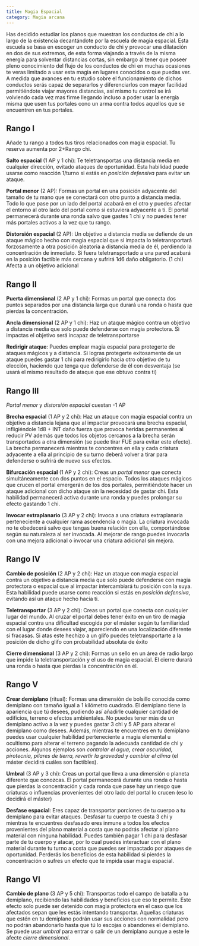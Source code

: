 ```yaml
---
title: Magia Espacial
category: Magia arcana
---
```


Has decidido estudiar los planos que muestran los conductos de chi a lo largo de la existencia decantándote por la escuela de magia espacial. Esta escuela se basa en escoger un conducto de chi  y provocar una dilatación en dos de sus extremos, de esta forma viajando a través de la misma energía para solventar distancias cortas, sin embargo al tener que poseer pleno conocimiento del flujo de los conductos de chi en muchas ocasiones te veras limitado a usar esta magia en lugares conocidos o que puedas ver. A medida que avances en tu estudio sobre el funcionamiento de dichos conductos serás capaz de separarlos y diferenciarlos con mayor facilidad permitiéndote viajar mayores distancias, así mismo tu control se irá volviendo cada vez mas firme llegando incluso a poder usar la energía misma que usen tus portales cono un arma contra todos aquellos que se encuentren en tus portales.

## Rango I

Añade tu rango a todos tus tiros relacionados con magia espacial. Tu reserva aumenta por 2+Rango chi.

**Salto espacial** (1 AP y 1 chi): Te teletransportas una distancia media en cualquier dirección, evitado ataques de oportunidad. Esta habilidad puede usarse como reacción 1/turno si estás en *posición defensiva* para evitar un ataque.

**Portal menor** (2 AP): Formas un portal en una posición adyacente del tamaño de tu mano que se conectará con otro punto a distancia media. Todo lo que pase por un lado del portal acabará en el otro y puedes afectar el entorno al otro lado del portal como si estuviera adyacente a ti. El portal permanecerá durante una ronda salvo que gastes 1 chi y no puedes tener más portales activos a la vez que tu rango.

**Distorsión espacial** (2 AP): Un objetivo a distancia media se defiende de un ataque mágico hecho con magia espacial que si impacta lo teletransportará forzosamente a otra posición aleatoria a distancia media de él, perdiendo la concentración de inmediato. Si fuera teletransportado a una pared acabará en la posición factible más cercana y sufrirá 1d6 daño obligatorio. (1 chi) Afecta a un objetivo adicional

## Rango II

**Puerta dimensional** (2 AP y 1 chi): Formas un portal que conecta dos puntos separados por una distancia larga que durará una ronda o hasta que pierdas la concentración.

**Ancla dimensional** (2 AP y 1 chi): Haz un ataque mágico contra un objetivo a distancia media que solo puede defenderse con magia protectora. Si impactas el objetivo será incapaz de teletransportarse

**Redirigir ataque**: Puedes emplear magia espacial para protegerte de ataques mágicos y a distancia. Si logras protegerte exitosamente de un ataque puedes gastar 1 chi para redirigirlo hacia otro objetivo de tu elección, haciendo que tenga que defenderse de él con desventaja (se usará el mismo resultado de ataque que ese obtuvo contra ti)

## Rango III

*Portal menor* y *distorsión espacial* cuestan -1 AP

**Brecha espacial** (1 AP y 2 chi): Haz un ataque con magia espacial contra un objetivo a distancia lejana que al impactar provocará una brecha espacial, infligiéndole 1d8 + INT daño fuerza que provoca heridas permanentes al reducir PV además que todos los objetos cercanos a la brecha serán transportados a otra dimensión (se puede tirar FUE para evitar este efecto). La brecha permanecerá mientras te concentres en ella y cada criatura adyacente a ella al principio de su turno deberá volver a tirar para defenderse o sufrirá de nuevo sus efectos.

**Bifurcación espacial** (1 AP y 2 chi): Creas un *portal menor* que conecta simultáneamente con dos puntos en el espacio. Todos los ataques mágicos que crucen el portal emergerán de los dos portales, permitiéndote hacer un ataque adicional con dicho ataque sin la necesidad de gastar chi. Esta habilidad permanecerá activa durante una ronda y puedes prolongar su efecto gastando 1 chi.

**Invocar extraplanario** (3 AP y 2 chi): Invoca a una criatura extraplanaria perteneciente a cualquier rama ascendencia o magia. La criatura invocada no te obedecerá salvo que tengas buena relación con ella, comportándose según su naturaleza al ser invocada. Al mejorar de rango puedes invocarla con una mejora adicional o invocar una criatura adicional sin mejora.

## Rango IV

**Cambio de posición** (2 AP y 2 chi): Haz un ataque con magia espacial contra un objetivo a distancia media que solo puede defenderse con magia protectora o espacial que al impactar intercambiará tu posición con la suya. Esta habilidad puede usarse como reacción si estás en *posición defensiva*, evitando así un ataque hecho hacia ti.

**Teletransportar** (3 AP y 2 chi): Creas un portal que conecta con cualquier lugar del mundo. Al cruzar el portal debes tener éxito en un tiro de magia espacial contra una dificultad escogida por el máster según tu familiaridad con el lugar donde desees viajar, apareciendo en una localización diferente si fracasas. Si atas este hechizo a un glifo puedes teletransportarte a la posición de dicho glifo con probabilidad absoluta de éxito

**Cierre dimensional** (3 AP y 2 chi): Formas un sello en un área de radio largo que impide la teletransportación y el uso de magia espacial. El cierre durará una ronda o hasta que pierdas la concentración en él.

## Rango V 

**Crear demiplano** (ritual): Formas una dimensión de bolsillo conocida como demiplano con tamaño igual a 1 kilómetro cuadrado. El demiplano tiene la apariencia que tú desees, pudiendo así añadirle cualquier cantidad de edificios, terreno o efectos ambientales. No puedes tener más de un demiplano activo a la vez y puedes gastar 3 chi y 5 AP para alterar el demiplano como desees. Además, mientras te encuentres en tu demiplano puedes usar cualquier habilidad perteneciente a magia elemental u ocultismo para alterar el terreno pagando la adecuada cantidad de chi y acciones. Algunos ejemplos son *controlar el agua, crear oscuridad, pirotecnia, pilares de tierra, revertir la gravedad* y *cambiar el clima* (el máster decidirá cuáles son factibles). 

**Umbral** (3 AP y 3 chi): Creas un portal que lleva a una dimensión o planeta diferente que conozcas. El portal permanecerá durante una ronda o hasta que pierdas la concentración y cada ronda que pase hay un riesgo que criaturas o influencias provenientes del otro lado del portal lo crucen (eso lo decidirá el máster)

**Desfase espacial**: Eres capaz de transportar porciones de tu cuerpo a tu demiplano para evitar ataques. Desfasar tu cuerpo te cuesta 3 chi y mientras te encuentres desfasado eres inmune a todos los efectos provenientes del plano material a costa que no podrás afectar al plano material con ninguna habilidad. Puedes también pagar 1 chi para desfasar parte de tu cuerpo y atacar, por lo cual puedes interactuar con el plano material durante tu turno a costa que puedes ser impactado por ataques de oportunidad. Perderás los beneficios de esta habilidad si pierdes la concentración o sufres un efecto que te impida usar magia espacial.

## Rango VI

**Cambio de plano** (3 AP y 5 chi): Transportas todo el campo de batalla a tu demiplano, recibiendo las habilidades y beneficios que eso te permite. Este efecto solo puede ser detenido con magia protectora en el caso que los afectados sepan que les estás intentando transportar. Aquellas criaturas que estén en tu demiplano podrán usar sus acciones con normalidad pero no podrán abandonarlo hasta que tú lo escojas o abandones el demiplano. Se puede usar *umbral* para entrar o salir de un demiplano aunque a este le afecte *cierre dimensional*.